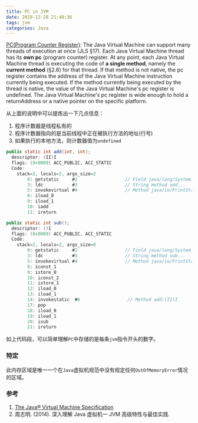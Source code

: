 ```yaml
---
title: PC in JVM
date: 2019-12-28 21:48:36
tags: jvm
categories: Java
---
```


[PC(Program Counter Register)](https://docs.oracle.com/javase/specs/jvms/se11/html/jvms-2.html#jvms-2.5.2): The Java Virtual Machine can support many threads of execution at once (JLS §17). Each Java Virtual Machine thread has its **own pc** (program counter) register. At any point, each Java Virtual Machine thread is executing the code of **a single method**, namely the **current method** (§2.6) for that thread. If that method is not native, the pc register contains the address of the Java Virtual Machine instruction currently being executed. If the method currently being executed by the thread is native, the value of the Java Virtual Machine's pc register is undefined. The Java Virtual Machine's pc register is wide enough to hold a returnAddress or a native pointer on the specific platform.

<!--more-->

从上面的说明中可以提炼出一下几点信息：

1. 程序计数器是线程私有的
2. 程序计数器指向的是当前线程中正在被执行方法的地址(行号)
3. 如果执行的本地方法，则计数器值为`undefined`

```java
public static int add(int, int);
  descriptor: (II)I
  flags: (0x0009) ACC_PUBLIC, ACC_STATIC
  Code:
    stack=2, locals=2, args_size=2
        0: getstatic     #2                  // Field java/lang/System.out:Ljava/io/PrintStream;
        3: ldc           #3                  // String method add...
        5: invokevirtual #4                  // Method java/io/PrintStream.println:(Ljava/lang/String;)V
        8: iload_0
        9: iload_1
        10: iadd
        11: ireturn

public static int sub();
  descriptor: ()I
  flags: (0x0009) ACC_PUBLIC, ACC_STATIC
  Code:
    stack=2, locals=2, args_size=0
        0: getstatic     #2                  // Field java/lang/System.out:Ljava/io/PrintStream;
        3: ldc           #5                  // String method sub...
        5: invokevirtual #4                  // Method java/io/PrintStream.println:(Ljava/lang/String;)V
        8: iconst_1
        9: istore_0
        10: iconst_2
        11: istore_1
        12: iload_0
        13: iload_1
        14: invokestatic  #6                  // Method add:(II)I
        17: pop
        18: iload_0
        19: iload_1
        20: isub
        21: ireturn
```

如上代码段，可以简单理解`PC`中存储的是每条`jvm`指令开头的数字。

### 特定

此内存区域是唯一一个在`Java`虚拟机规范中没有规定任何`OutOfMemoryError`情况的区域。

### 参考

1. [The Java® Virtual Machine Specification](https://docs.oracle.com/javase/specs/jvms/se11/html/index.html)
2. 周志明. (2014). 深入理解 Java 虚拟机一 JVM 高级特性与最佳实践.
